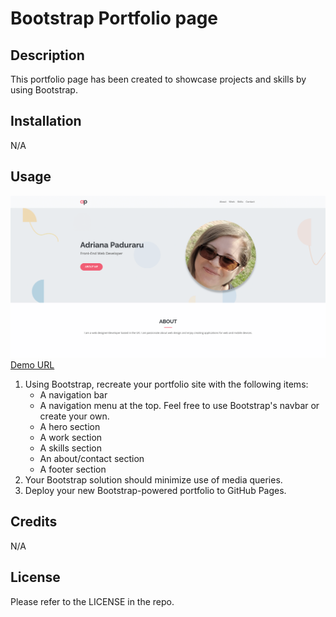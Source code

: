 # Bootstrap Portfolio page

## Description

This portfolio page has been created to showcase projects and skills by using Bootstrap.

## Installation

N/A

## Usage

![Portfolio Page Screenshot](images/screenshot.png)
[Demo URL](https://celiyo.github.io/bootstrap-portfolio/)

1. Using Bootstrap, recreate your portfolio site with the following items:
   - A navigation bar
   - A navigation menu at the top. Feel free to use Bootstrap's navbar or create your own.
   - A hero section
   - A work section
   - A skills section
   - An about/contact section
   - A footer section
2. Your Bootstrap solution should minimize use of media queries.
3. Deploy your new Bootstrap-powered portfolio to GitHub Pages.

## Credits

N/A

## License

Please refer to the LICENSE in the repo.
